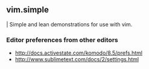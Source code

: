 ## vim.simple

| Simple and lean demonstrations for use with vim.

### Editor preferences from other editors
		
* http://docs.activestate.com/komodo/8.5/prefs.html		
* http://www.sublimetext.com/docs/2/settings.html